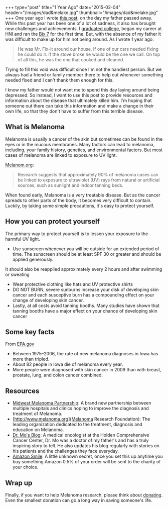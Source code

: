 +++
type="post"
title="1 Year Ago"
date="2015-02-04"
header="/images/dad&melake.jpg"
thumbnail="/images/dad&melake.jpg"
+++
One year ago I wrote [this post](http://jacobreed.me/2014/05/09/Dad.html), on the day my father passed away. While this past year has been one of a lot of sadness, it also has brought new challenges and achievements. I [graduated college](http://jacobreed.me/2014/05/20/Graduation.html), began my career at HNI and ran the [Bix 7](http://bix7.com/2014/results/index.php?get=results&name=reed&race=2014-bix&submit=Search) for the first time. But, with the absence of my father it was difficult to make up for him not being around. As I wrote 1 year ago:

> He was Mr. Fix-It around our house. If one of our cars needed fixing he could do it. If the stove broke he would be the one we call. On top of all this, he was the one that cooked and cleaned.

Trying to fill this void was difficult since I'm not the handiest person. But we always had a friend or family member there to help out whenever something needed fixed and I can't thank them enough for this. 

I know my father would not want me to spend this day laying around being depressed. So instead, I want to use this post to provide resources and information about the disease that ultimately killed him. I'm hoping that someone out there can take this information and make a change in their own life, so that they don't have to suffer from this terrible disease.


## What is Melanoma
Melanoma is usually a cancer of the skin but sometimes can be found in the eyes or in the mucous membranes. Many factors can lead to melanoma, including, your family history, genetics, and environmental factors. But most cases of melanoma are linked to exposure to UV light. 

[Melanom.org](http://www.melanoma.org/understand-melanoma/what-is-melanoma):

> Research suggests that approximately 90% of melanoma cases can be linked to exposure to ultraviolet (UV) rays from natural or artificial sources, such as sunlight and indoor tanning beds. 

When found early, Melanoma is a very treatable disease. But as the cancer spreads to other parts of the body, it becomes very difficult to contain. Luckily, by taking some simple precautions, it's easy to protect yourself. 

## How you can protect yourself

The primary way to protect yourself is to lessen your exposure to the harmful UV light. 

* Use sunscreen whenever you will be outside for an extended period of time. The sunscreen should be at least SPF 30 or greater and should be applied generously. 



It should also be reapplied approximately every 2 hours and after swimming or sweating
- Wear protective clothing like hats and UV protective shirts
- DO NOT BURN, severe sunburns increase your disk of developing skin cancer and each susceptive burn has a compounding effect on your change of developing skin cancer.
- Lastly, at all costs avoid tanning booths. Many studies have shown that tanning booths have a major effect on your chance of developing skin cancer

## Some key facts

From [EPA.gov](http://www.epa.gov/sunwise/doc/ia_facts_print.pdf)

- Between 1975–2006, the rate of new melanoma diagnoses in Iowa has more than tripled.
- About 82 people in Iowa die of melanoma every year.
- More people were diagnosed with skin cancer in 2009 than with breast, prostate, lung, and colon cancer combined.

## Resources

- [Midwest Melanoma Partnership](http://www.midwestmelanoma.org): A brand new partnership between multiple hospitals and clinics hoping to improve the diagnosis and treatment of Melanoma.
- [http://www.melanoma.org](Melanoma Research Foundation): The leading organization dedicated to the treatment, diagnosis and education on Melanoma.
- [Dr. Mo's Blog](https://doctormoiowa.wordpress.com): A medical oncologist at the Holden Comprehensive Cancer Center, Dr. Mo was a doctor of my father's and has a truly inspiring story to tell. He also updates his blog regularly with stories on his patients and the challenges they face everyday. 
- [Amazon Smile](http://smile.amazon.com): A little unknown secret, once you set this up anytime you buy something Amazon 0.5% of your order will be sent to the charity of your choice. 


## Wrap up

Finally, if you want to help Melanoma research, please think about [donating](http://www.melanoma.org/get-involved/support-the-mrf). Even the smallest donation can go a long way in saving someone's life. 




 


